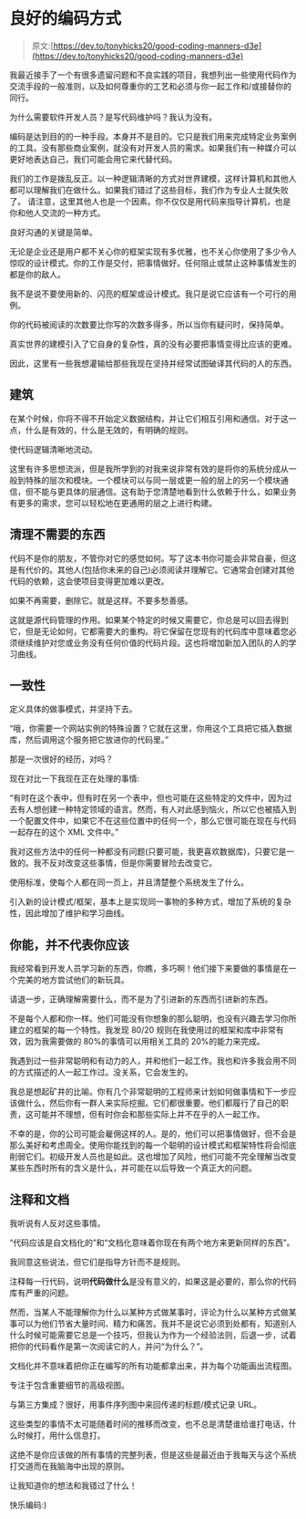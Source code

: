 # 良好的编码方式

> 原文:[https://dev.to/tonyhicks20/good-coding-manners-d3e](https://dev.to/tonyhicks20/good-coding-manners-d3e)

我最近接手了一个有很多遗留问题和不良实践的项目，我想列出一些使用代码作为交流手段的一般准则，以及如何尊重你的工艺和必须与你一起工作和/或接替你的同行。

为什么需要软件开发人员？是写代码维护吗？我认为没有。

编码是达到目的的一种手段。本身并不是目的。它只是我们用来完成特定业务案例的工具。没有那些商业案例，就没有对开发人员的需求。如果我们有一种媒介可以更好地表达自己，我们可能会用它来代替代码。

我们的工作是拨乱反正。以一种逻辑清晰的方式对世界建模，这样计算机和其他人都可以理解我们在做什么。如果我们错过了这些目标，我们作为专业人士就失败了。
请注意，这里其他人也是一个因素。你不仅仅是用代码来指导计算机，也是你和他人交流的一种方式。

良好沟通的关键是简单。

无论是企业还是用户都不关心你的框架实现有多优雅，也不关心你使用了多少令人惊叹的设计模式。你的工作是交付，把事情做好。任何阻止或禁止这种事情发生的都是你的敌人。

我不是说不要使用新的、闪亮的框架或设计模式。我只是说它应该有一个可行的用例。

你的代码被阅读的次数要比你写的次数多得多，所以当你有疑问时，保持简单。

真实世界的建模引入了它自身的复杂性，真的没有必要把事情变得比应该的更难。

因此，这里有一些我想灌输给那些我现在坚持并经常试图破译其代码的人的东西。

## 建筑

在某个时候，你将不得不开始定义数据结构，并让它们相互引用和通信。对于这一点，什么是有效的，什么是无效的，有明确的规则。

使代码逻辑清晰地流动。

这里有许多思想流派，但是我所学到的对我来说非常有效的是将你的系统分成从一般到特殊的层次和模块。一个模块可以与同一层或更一般的层上的另一个模块通信，但不能与更具体的层通信。这有助于您清楚地看到什么依赖于什么，如果业务有更多的需求，您可以轻松地在更通用的层之上进行构建。

## 清理不需要的东西

代码不是你的朋友，不管你对它的感觉如何。写了这本书你可能会非常自豪，但这是有代价的。其他人(包括你未来的自己)必须阅读并理解它。它通常会创建对其他代码的依赖，这会使项目变得更加难以更改。

如果不再需要，删除它。就是这样。不要多愁善感。

这就是源代码管理的作用。如果某个特定的时候又需要它，你总是可以回去得到它，但是无论如何，它都需要大的重构。将它保留在您现有的代码库中意味着您必须继续维护对您或业务没有任何价值的代码片段。这也将增加新加入团队的人的学习曲线。

## 一致性

定义具体的做事模式，并坚持下去。

“哦，你需要一个网站实例的特殊设置？它就在这里，你用这个工具把它插入数据库，然后调用这个服务把它放进你的代码里。”

那是一次很好的经历，对吗？

现在对比一下我现在正在处理的事情:

“有时在这个表中，但有时在另一个表中，但也可能在这些特定的文件中，因为过去有人想创建一种特定领域的语言。然而，有人对此感到恼火，所以它也被插入到一个配置文件中，如果它不在这些位置中的任何一个，那么它很可能在现在与代码一起存在的这个 XML 文件中。”

我对这些方法中的任何一种都没有问题(只要可能，我更喜欢数据库)，只要它是一致的。我不反对改变这些事情，但是你需要冒险去改变它。

使用标准，使每个人都在同一页上，并且清楚整个系统发生了什么。

引入新的设计模式/框架，基本上是实现同一事物的多种方式，增加了系统的复杂性，因此增加了维护和学习曲线。

## 你能，并不代表你应该

我经常看到开发人员学习新的东西，你瞧，多巧啊！他们接下来要做的事情是在一个完美的地方尝试他们的新玩具。

请退一步，正确理解需要什么，而不是为了引进新的东西而引进新的东西。

不是每个人都和你一样。他们可能没有你想象的那么聪明，也没有兴趣去学习你所建立的框架的每一个特性。我发现 80/20 规则在我使用过的框架和库中非常有效，因为我需要做的 80%的事情可以用相关工具的 20%的能力来完成。

我遇到过一些非常聪明和有动力的人，并和他们一起工作。我也和许多我会用不同的方式描述的人一起工作过。没关系，它会发生的。

我总是想起矿井的比喻。你有几个非常聪明的工程师来计划如何做事情和下一步应该做什么，然后你有一群人来实际挖掘。它们都很重要。他们都履行了自己的职责，这可能并不理想，但有时你会和那些实际上并不在乎的人一起工作。

不幸的是，你的公司可能会雇佣这样的人。是的，他们可以把事情做好，但不会是那么美好和考虑周全。使用你能找到的每一个聪明的设计模式和框架特性将会彻底削弱它们。初级开发人员也是如此。这也增加了风险，他们可能不完全理解当改变某些东西时所有的含义是什么，并可能在以后导致一个真正大的问题。

## 注释和文档

我听说有人反对这些事情。

“代码应该是自文档化的”和“文档化意味着你现在有两个地方来更新同样的东西”。

我同意这些说法，但它们是指导方针而不是规则。

注释每一行代码，说明**代码做什么**是没有意义的，如果这是必要的，那么你的代码库有严重的问题。

然而，当某人不能理解你为什么以某种方式做某事时，评论为什么以某种方式做某事可以为他们节省大量时间、精力和痛苦。我并不是说它必须到处都有，知道别人什么时候可能需要它总是一个技巧，但我认为作为一个经验法则，后退一步，试着把你的代码看作是第一次阅读它的人，并问“为什么？”。

文档化并不意味着把你正在编写的所有功能都拿出来，并为每个功能画出流程图。

专注于包含重要细节的高级视图。

与第三方集成？很好，用事件序列图中来回传递的标题/模式记录 URL。

这些类型的事情不太可能随着时间的推移而改变，也不总是清楚谁给谁打电话，什么时候打，用什么信息打。

这绝不是你应该做的所有事情的完整列表，但是这些是最近由于我每天与这个系统打交道而在我脑海中出现的原则。

让我知道你的想法和我错过了什么！

快乐编码:)